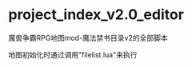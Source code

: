 project_index_v2.0_editor
=========================
魔兽争霸RPG地图mod-魔法禁书目录v2的全部脚本

地图初始化时通过调用"filelist.lua"来执行
